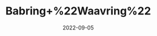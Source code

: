 ---
title: 'Babring+%22Waavring%22'
date: '2022-09-05' 
metatag: '' 
inventory: '0' 
draft: false 
# meta description 
shortDescripton: ''
description: 'Seed'
longdescription: ''
featured: True
# product Price
price: '50.0'
# Product Short Description
shortDescription: ''
productID: '976C9C43-0B2D-ED11-9968-005056B3A416'
type: 'products'
category: 'Seed' 
thumnailproduct: 'https://aminsaddiquidawakhana.eralive.net/images/products/976C9C43-0B2D-ED11-9968-005056B3A4161.png' 
images:
  - image: 'images/products/976C9C43-0B2D-ED11-9968-005056B3A4161.png'  
Variants:
---